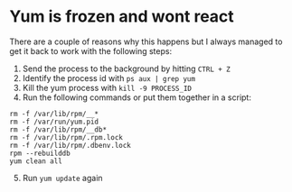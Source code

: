 # Yum is frozen and wont react

There are a couple of reasons why this happens but I always managed to get it back to work with the following steps:

1. Send the process to the background by hitting `CTRL + Z`
2. Identify the process id with `ps aux | grep yum`
3. Kill the yum process with `kill -9 PROCESS_ID`
4. Run the following commands or put them together in a script:

```
rm -f /var/lib/rpm/__*
rm -f /var/run/yum.pid
rm -f /var/lib/rpm/__db*
rm -f /var/lib/rpm/.rpm.lock
rm -f /var/lib/rpm/.dbenv.lock
rpm --rebuilddb
yum clean all
```

5. Run `yum update` again
